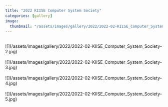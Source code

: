```yaml
---
title: "2022 KIISE Computer System Society"
categories: [gallery]
image:
  thumbnail: "/assets/images/gallery/2022/2022-02-KIISE_Computer_System_Society.jpg"
---
```

<br>
![](/assets/images/gallery/2022/2022-02-KIISE_Computer_System_Society-2.jpg)<br><br>
![](/assets/images/gallery/2022/2022-02-KIISE_Computer_System_Society-3.jpg)<br><br>
![](/assets/images/gallery/2022/2022-02-KIISE_Computer_System_Society-4.jpg)<br><br>
![](/assets/images/gallery/2022/2022-02-KIISE_Computer_System_Society-5.jpg)<br><br>